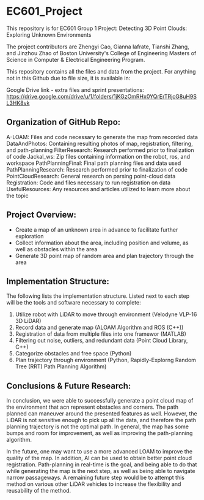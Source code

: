 # EC601_Project
This repository is for EC601 Group 1 Project: Detecting 3D Point Clouds: Exploring Unknown Environments

The project contributors are Zhengyi Cao, Gianna Iafrate, Tianshi Zhang, and Jinzhou Zhao of Boston University's College of Engineering Masters of Science in Computer & Electrical Engineering Program. 

This repository contains all the files and data from the project. For anything not in this Github due to file size, it is available in:

Google Drive link - extra files and sprint presentations:
https://drive.google.com/drive/u/1/folders/1jKGzOmRHx0YQrErTRjcG8uH9SL3HK8vk

## Organization of GitHub Repo:

A-LOAM: Files and code necessary to generate the map from recorded data
DataAndPhotos: Containing resulting photos of map, registration, filtering, and path-planning
FilterResearch: Research performed prior to finalization of code
Jackal_ws: Zip files containing information on the robot, ros, and workspace
PathPlanningFinal: Final path planning files and data used
PathPlanningResearch: Research performed prior to finalization of code
PointCloudResearch: General research on parsing point-cloud data
Registration: Code and files necessary to run registration on data
UsefulResources: Any resources and articles utilized to learn more about the topic

## Project Overview:
- Create a map of an unknown area in advance to facilitate further exploration
- Collect information about the area, including position and volume, as well as obstacles within the area
- Generate 3D point map of random area and plan trajectory through the area

## Implementation Structure:
The following lists the implementation structure. Listed next to each step will be the tools and software necessary to complete:
1. Utilize robot with LiDAR to move through environment (Velodyne VLP-16 3D LiDAR)
2. Record data and generate map (ALOAM Algorithm and ROS (C++))
3. Registration of data from multiple files into one framewor (MATLAB)
4. Filtering out noise, outliers, and redundant data (Point Cloud Library, C++)
5. Categorize obstacles and free space (Python)
6. Plan trajectory through environment (Python, Rapidly-Explorng Random Tree (RRT) Path Planning Algorithm)

## Conclusions & Future Research:
In conclusion, we were able to successfully generate a point cloud map of the environment that acn represent obstacles and corners. The path planned can maneuver around the presented features as well. However, the LiDAR is not sensitive enough to pick up all the data, and therefore the path planning trajectory is not the optimal path. In general, the map has some bumps and room for improvement, as well as improving the path-planning algorithm.

In the future, one may want to use a more advanced LOAM to improve the quality of the map. In addition, AI can be used to obtain better point cloud registration. Path-planning in real-time is the goal, and being able to do that while generating the map is the next step, as well as being able to navigate narrow passageways. A remaining future step would be to attempt this method on various other LiDAR vehicles to increase the flexibility and reusability of the method. 
